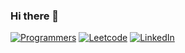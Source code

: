 ### Hi there 👋

[![Programmers](https://img.shields.io/badge/-programmers-black)](https://programmers.co.kr/pr/eido9oya_5893)
[![Leetcode](https://img.shields.io/badge/-leetcode-orange)](https://leetcode.com/9oya)
[![LinkedIn](https://img.shields.io/badge/-linkedin-blue)](https://www.linkedin.com/in/eunsang-lee-2661281a1)
<!--
**9oya/9oya** is a ✨ _special_ ✨ repository because its `README.md` (this file) appears on your GitHub profile.

Here are some ideas to get you started:

- 🔭 I’m currently working on ...
- 🌱 I’m currently learning ...
- 👯 I’m looking to collaborate on ...
- 🤔 I’m looking for help with ...
- 💬 Ask me about ...
- 📫 How to reach me: ...
- 😄 Pronouns: ...
- ⚡ Fun fact: ...
-->
